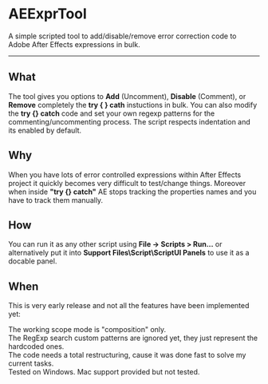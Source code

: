 # AEExprTool

A simple scripted tool to add/disable/remove error correction code to Adobe After Effects expressions in bulk.

---

## What

The tool gives you options to **Add** (Uncomment), **Disable** (Comment), or **Remove** completely
the **try { } cath** instuctions in bulk.
You can also modify the **try {} catch** code and set your own regexp patterns for the commenting/uncommenting process.
The script respects indentation and its enabled by default.

## Why

When you have lots of error controlled expressions within After Effects project it quickly becomes very 
difficult to test/change things. Moreover when inside **"try {} catch"** AE stops tracking the properties
names and you have to track them manually.

## How

You can run it as any other script using **File -> Scripts > Run...**
or alternatively put it into **Support Files\Script\ScriptUI Panels** to use it as a docable panel.

## When

This is very early release and not all the features have been implemented yet:

The working scope mode is "composition" only.  
The RegExp search custom patterns are ignored yet, they just represent the hardcoded ones.  
The code needs a total restructuring, cause it was done fast to solve my current tasks.  
Tested on Windows. Mac support provided but not tested.  